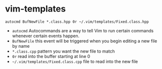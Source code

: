 # vim-templates

`autocmd BufNewFile *.class.hpp 0r ~/.vim/templates/Fixed.class.hpp`

- `autocmd` Autocommands are a way to tell Vim to run certain commands whenever certain events happen. 
- `BufNewFile` this event will be triggered when you begin editing a new file by name
- `*.class.cpp` pattern you want the new file to match
- `0r` read into the buffer starting at line 0
- `~/.vim/templates/Fixed.class.cpp` file to read into the new file

